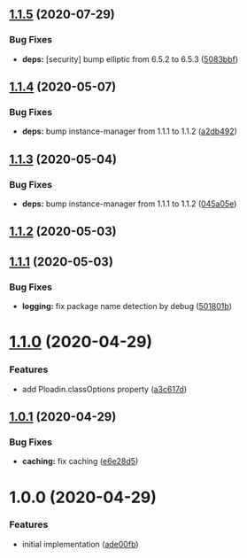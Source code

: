 ## [1.1.5](https://github.com/JuroOravec/ploadin/compare/v1.1.4...v1.1.5) (2020-07-29)


### Bug Fixes

* **deps:** [security] bump elliptic from 6.5.2 to 6.5.3 ([5083bbf](https://github.com/JuroOravec/ploadin/commit/5083bbff85c3cf77ab4bd1f630f9d156baee83f4))

## [1.1.4](https://github.com/JuroOravec/ploadin/compare/v1.1.3...v1.1.4) (2020-05-07)


### Bug Fixes

* **deps:** bump instance-manager from 1.1.1 to 1.1.2 ([a2db492](https://github.com/JuroOravec/ploadin/commit/a2db492e631abef41352f13ad7c7479cdaafe7fd))

## [1.1.3](https://github.com/JuroOravec/ploadin/compare/v1.1.2...v1.1.3) (2020-05-04)


### Bug Fixes

* **deps:** bump instance-manager from 1.1.1 to 1.1.2 ([045a05e](https://github.com/JuroOravec/ploadin/commit/045a05e7df186b82c95c4f0fc1c6d756238ae454))

## [1.1.2](https://github.com/JuroOravec/ploadin/compare/v1.1.1...v1.1.2) (2020-05-03)

## [1.1.1](https://github.com/JuroOravec/ploadin/compare/v1.1.0...v1.1.1) (2020-05-03)


### Bug Fixes

* **logging:** fix package name detection by debug ([501801b](https://github.com/JuroOravec/ploadin/commit/501801b074e135a241b54cb4eab6824ad75b7b8d))

# [1.1.0](https://github.com/JuroOravec/ploadin/compare/v1.0.1...v1.1.0) (2020-04-29)


### Features

* add Ploadin.classOptions property ([a3c617d](https://github.com/JuroOravec/ploadin/commit/a3c617de362f7f0de9aa9d49bd9ccddf4f92c703))

## [1.0.1](https://github.com/JuroOravec/ploadin/compare/v1.0.0...v1.0.1) (2020-04-29)


### Bug Fixes

* **caching:** fix caching ([e6e28d5](https://github.com/JuroOravec/ploadin/commit/e6e28d5e917fde20a3f7751950cb4be2d2548734))

# 1.0.0 (2020-04-29)


### Features

* initial implementation ([ade00fb](https://github.com/JuroOravec/ploadin/commit/ade00fbe6f67619b755abff75ff9086630f554d3))
